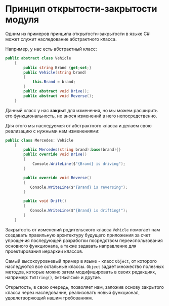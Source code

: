# Принцип открытости-закрытости модуля

Одним из примеров принципа открытости-закрытости в языке C# может служит наследование абстрактного класса. 

Например, у нас есть абстрактный класс:
~~~C#
public abstract class Vehicle
    {
        public string Brand {get;set;}
        public Vehicle(string brand)
        {
            this.Brand = brand;
        }
        public abstract void Drive();
        public abstract void Reverse();
    }
~~~

Данный класс у нас **закрыт** для изменения, но мы можем расширить его функциональность, не внося изменений в него непосредственно. 

Для этого мы наследуемся от абстрактного класса и делаем свою реализацию с нужными нам изменениями:

~~~C#
public class Mercedes: Vehicle
    {
        public Mercedes(string brand):base(brand){}
        public override void Drive()
        {
            Console.WriteLine($"{Brand} is driving");
        }

        public override void Reverse()
        {
           Console.WriteLine($"{Brand} is reversing");
        }

        public void Drift()
        {
           Console.WriteLine($"{Brand} is drifting!");
        }
    }
~~~

Закрытость от изменений родительского класса `Vehicle` помогает нам создавать правильную архитектуру будущего приложения за счет упрощения последующей разработки посредством переиспользования основного функционала, а также задавать направление для проектирования иерархии классов.

Самый высокоуровневый пример в языке - класс `Object`, от которого наследуются все остальные классы. `Object` задает множество полезных методов, которые можно затем модифицировать в своих редакциях, например: `ToString()`, `GetHashCode` и другие.

Открытость, в свою очередь, позволяет нам, заложив основу закрытого класса через наследование, реализовать новый функционал, удовлетворяющий нашим требованиям.